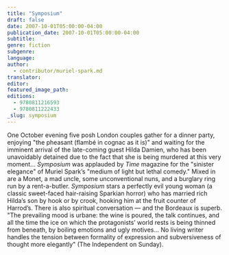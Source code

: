 ```yaml
---
title: "Symposium"
draft: false
date: 2007-10-01T05:00:00-04:00
publication_date: 2007-10-01T05:00:00-04:00
subtitle:
genre: fiction
subgenre:
language:
author:
  - contributor/muriel-spark.md
translator:
editor:
featured_image_path:
editions:
  - 9780811216593
  - 9780811222433
_slug: symposium
---
```


One October evening five posh London couples gather for a dinner party, enjoying "the pheasant (flambé in cognac as it is)" and waiting for the imminent arrival of the late-coming guest Hilda Damien, who has been unavoidably detained due to the fact that she is being murdered at this very moment... _Symposium_ was applauded by _Time_ magazine for the "sinister elegance" of Muriel Spark’s "medium of light but lethal comedy." Mixed in are a Monet, a mad uncle, some unconventional nuns, and a burglary ring run by a rent-a-butler. _Symposium_ stars a perfectly evil young woman (a classic sweet-faced hair-raising Sparkian horror) who has married rich Hilda’s son by hook or by crook, hooking him at the fruit counter of Harrod’s. There is also spiritual conversation — and the Bordeaux is superb. "The prevailing mood is urbane: the wine is poured, the talk continues, and all the time the ice on which the protagonists’ world rests is being thinned from beneath, by boiling emotions and ugly motives... No living writer handles the tension between formality of expression and subversiveness of thought more elegantly" (The Independent on Sunday).

